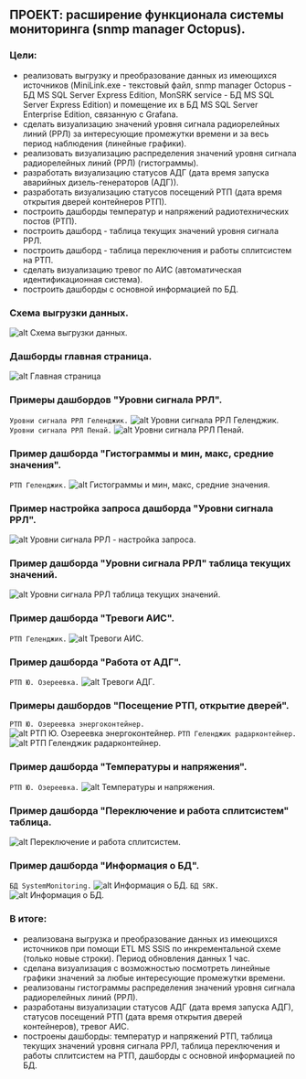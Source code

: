 ## ПРОЕКТ: расширение функционала системы мониторинга (snmp manager Octopus).

### Цели: 
- реализовать выгрузку и преобразование данных из имеющихся источников (MiniLink.exe - текстовый файл, snmp manager Octopus - БД MS SQL Server Express Edition, MonSRK service - БД MS SQL Server Express Edition) и помещение их в БД MS SQL Server Enterprise Edition, связанную с Grafana.
- сделать визуализацию значений уровня сигнала радиорелейных линий (РРЛ) за интересующие промежутки времени и за весь период наблюдения (линейные графики).
- реализовать визуализацию распределения значений уровня сигнала радиорелейных линий (РРЛ) (гистограммы).
- разработать визуализацию статусов АДГ (дата время запуска аварийных дизель-генераторов (АДГ)).
- разработать визуализацию статусов посещений РТП (дата время открытия дверей контейнеров РТП). 
- построить дашборды температур и напряжений радиотехнических постов (РТП).
- построить дашборд - таблица текущих значений уровня сигнала РРЛ.
- построить дашборд - таблица переключения и работы сплитсистем на РТП.
- сделать визуализацию тревог по АИС (автоматическая идентификационная система).
- построить дашборды с основной информацией по БД.


### Схема выгрузки данных.
![alt Схема выгрузки данных.](https://github.com/edwan70/Datasets/blob/main/Technical_Diagrams.jpg?raw=true)

### Дашборды главная страница.
![alt Главная страница](https://github.com/edwan70/Datasets/blob/main/dashboards_grafana.jpg?raw=true)

### Примеры дашбордов "Уровни сигнала РРЛ".
`Уровни сигнала РРЛ Геленджик.`
![alt Уровни сигнала РРЛ Геленджик.](https://github.com/edwan70/Datasets/blob/main/RRL_Gelen.jpg?raw=true)
`Уровни сигнала РРЛ Пенай.`
![alt Уровни сигнала РРЛ Пенай.](https://github.com/edwan70/Datasets/blob/main/RRL_Penay.jpg?raw=true)

### Пример дашборда "Гистограммы и мин, макс, средние значения".
`РТП Геленджик.`
![alt Гистограммы и мин, макс, средние значения.](https://github.com/edwan70/Datasets/blob/main/RRL_Gelen_hist.jpg?raw=true)

### Пример настройка запроса дашборда "Уровни сигнала РРЛ".
![alt Уровни сигнала РРЛ - настройка запроса.](https://github.com/edwan70/Datasets/blob/main/RRL_Gelen_sql.jpg?raw=true)

### Пример дашборда "Уровни сигнала РРЛ" таблица текущих значений.
![alt Уровни сигнала РРЛ таблица текущих значений.](https://github.com/edwan70/Datasets/blob/main/RRL_tables.jpg?raw=true)

### Пример дашборда "Тревоги АИС".
`РТП Геленджик.`
![alt Тревоги АИС.](https://github.com/edwan70/Datasets/blob/main/ais_alarms.jpg?raw=true)

### Пример дашборда "Работа от АДГ".
`РТП Ю. Озереевка.`
![alt Тревоги АДГ.](https://github.com/edwan70/Datasets/blob/main/adg_alarms.jpg?raw=true)

### Примеры дашбордов "Посещение РТП, открытие дверей".
`РТП Ю. Озереевка энергоконтейнер.`
![alt РТП Ю. Озереевка энергоконтейнер.](https://github.com/edwan70/Datasets/blob/main/door_energo_alarms.jpg?raw=true)
`РТП Геленджик радарконтейнер.`
![alt РТП Геленджик радарконтейнер.](https://github.com/edwan70/Datasets/blob/main/door_alarms.jpg?raw=true)

### Пример дашборда "Температуры и напряжения".
`РТП Ю. Озереевка.`
![alt Температуры и напряжения.](https://github.com/edwan70/Datasets/blob/main/Ozer_T_U.jpg?raw=true)

### Пример дашборда "Переключение и работа сплитсистем" таблица.
![alt Переключение и работа сплитсистем.](https://github.com/edwan70/Datasets/blob/main/cond_intervals.jpg?raw=true)

### Пример дашборда "Информация о БД".
`БД SystemMonitoring.`
![alt Информация о БД.](https://github.com/edwan70/Datasets/blob/main/db_info.jpg?raw=true)
`БД SRK.`
![alt Информация о БД.](https://github.com/edwan70/Datasets/blob/main/db_info1.jpg?raw=true)

### В итоге: 
- реализована выгрузка и преобразование данных из имеющихся источников при помощи ETL MS SSIS по инкрементальной схеме (только новые строки). Период обновления данных 1 час.
- сделана визуализация с возможностью посмотреть линейные графики значений за любые интересующие промежутки времени.
- реализованы гистограммы распределения значений уровня сигнала радиорелейных линий (РРЛ).
- разработаны визуализации статусов АДГ (дата время запуска АДГ), статусов посещений РТП (дата время открытия дверей контейнеров), тревог АИС. 
- построены дашборды: температур и напряжений РТП, таблица текущих значений уровня сигнала РРЛ, таблица переключения и работы сплитсистем на РТП, дашборды с основной информацией по БД.

